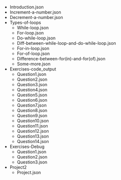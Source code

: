 - Introduction.json
- Increment-a-number.json
- Decrement-a-number.json
- Types-of-loops
    - While-loop.json
    - For-loop.json
    - Do-while-loop.json
    - Diff-between-while-loop-and-do-while-loop.json
    - For-in-loop.json
    - For-of-loop.json
    - Difference-between-for(in)-and-for(of).json
    - Some-more.json
- Exercises-code_output
    - Question1.json
    - Question2.json
    - Question3.json
    - Question4.json
    - Question5.json
    - Question6.json
    - Question7.json
    - Question8.json
    - Question9.json
    - Question10.json
    - Question11.json
    - Question12.json
    - Question13.json
    - Question14.json
- Exercises-Debug
    - Question1.json
    - Question2.json
    - Question3.json
- Project2
    - Project.json

